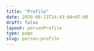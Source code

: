 ```yaml
---
title: "Profile"
date: 2020-08-13T14:43:04+07:00
draft: false
layout: personProfile
type: page
slug: person-profile
---
```


